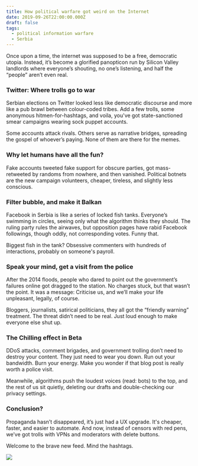 ```yaml
---
title: How political warfare got weird on the Internet
date: 2019-09-26T22:00:00.000Z
draft: false
tags:
  - political information warfare
  - Serbia
---
```


Once upon a time, the internet was supposed to be a free, democratic utopia. Instead, it’s become a glorified panopticon run by Silicon Valley landlords where everyone’s shouting, no one’s listening, and half the “people” aren’t even real.

### Twitter: Where trolls go to war

Serbian elections on Twitter looked less like democratic discourse and more like a pub brawl between colour-coded tribes. Add a few trolls, some anonymous hitmen-for-hashtags, and voila, you've got state-sanctioned smear campaigns wearing sock puppet accounts.

Some accounts attack rivals. Others serve as narrative bridges, spreading the gospel of whoever’s paying. None of them are there for the memes.

### Why let humans have all the fun?

Fake accounts tweeted fake support for obscure parties, got mass-retweeted by randoms from nowhere, and then vanished. Political botnets are the new campaign volunteers, cheaper, tireless, and slightly less conscious.

### Filter bubble, and make it Balkan

Facebook in Serbia is like a series of locked fish tanks. Everyone’s swimming in circles, seeing only what the algorithm thinks they should. The ruling party rules the airwaves, but opposition pages have rabid Facebook followings, though oddly, not corresponding votes. Funny that.

Biggest fish in the tank? Obsessive commenters with hundreds of interactions, probably on someone's payroll.

### Speak your mind, get a visit from the police

After the 2014 floods, people who dared to point out the government’s failures online got dragged to the station. No charges stuck, but that wasn’t the point. It was a message: Criticise us, and we’ll make your life unpleasant, legally, of course.

Bloggers, journalists, satirical politicians, they all got the “friendly warning” treatment. The threat didn’t need to be real. Just loud enough to make everyone else shut up.

### The Chilling effect in Beta

DDoS attacks, comment brigades, and government trolling don’t need to destroy your content. They just need to wear you down. Run out your bandwidth. Burn your energy. Make you wonder if that blog post is really worth a police visit.

Meanwhile, algorithms push the loudest voices (read: bots) to the top, and the rest of us sit quietly, deleting our drafts and double-checking our privacy settings.

### Conclusion?

Propaganda hasn’t disappeared, it’s just had a UX upgrade. It's cheaper, faster, and easier to automate. And now, instead of censors with red pens, we’ve got trolls with VPNs and moderators with delete buttons.

Welcome to the brave new feed. Mind the hashtags.

[![](/images/mapping-and-quantifying-political-information-warfare2.png)](https://labs.rs/en/mapping-and-quantifying-political-information-warfare-2/)
